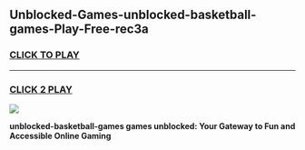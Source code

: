 
## Unblocked-Games-unblocked-basketball-games-Play-Free-rec3a
<h3>
<a href="https://premium76.site?title=unblocked-basketball-games&ref=10A">CLICK TO PLAY</a></h3>
<hr>

<h3>
<a href="https://premium76.site?title=unblocked-basketball-games&ref=10A">CLICK 2 PLAY</a>
  
</h3>

<a href="https://premium76.site?title=unblocked-basketball-games&ref=10A"><img src="https://clearcache.store/games.png"></a>


**unblocked-basketball-games games unblocked: Your Gateway to Fun and Accessible Online Gaming**
